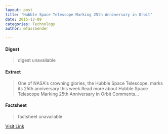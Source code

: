```yaml
---
layout: post
title: "Hubble Space Telescope Marking 25th Anniversary in Orbit"
date: 2015-12-09
categories: Technology
author: mfassbender

---
```



#### Digest
>digest unavailable

#### Extract
>One of NASA's crowning glories, the Hubble Space Telescope, marks its 25th anniversary this week.Read more about Hubble Space Telescope Marking 25th Anniversary in Orbit Comments...

#### Factsheet
>factsheet unavailable

[Visit Link](http://www.pddnet.com/news/2015/04/hubble-space-telescope-marking-25th-anniversary-orbit)


